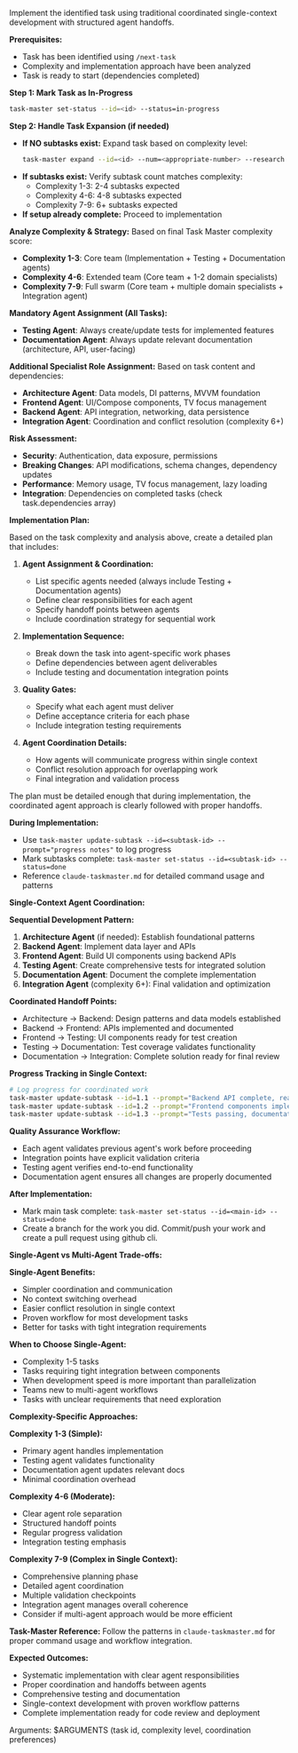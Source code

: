 Implement the identified task using traditional coordinated single-context development with structured agent handoffs.

**Prerequisites:**
- Task has been identified using `/next-task`
- Complexity and implementation approach have been analyzed
- Task is ready to start (dependencies completed)

**Step 1: Mark Task as In-Progress**
```bash
task-master set-status --id=<id> --status=in-progress
```

**Step 2: Handle Task Expansion (if needed)**
- **If NO subtasks exist:** Expand task based on complexity level:
  ```bash
  task-master expand --id=<id> --num=<appropriate-number> --research
  ```
- **If subtasks exist:** Verify subtask count matches complexity:
  - Complexity 1-3: 2-4 subtasks expected
  - Complexity 4-6: 4-8 subtasks expected  
  - Complexity 7-9: 6+ subtasks expected
- **If setup already complete:** Proceed to implementation

**Analyze Complexity & Strategy:**
Based on final Task Master complexity score:

- **Complexity 1-3**: Core team (Implementation + Testing + Documentation agents)
- **Complexity 4-6**: Extended team (Core team + 1-2 domain specialists)  
- **Complexity 7-9**: Full swarm (Core team + multiple domain specialists + Integration agent)

**Mandatory Agent Assignment (All Tasks):**
- **Testing Agent**: Always create/update tests for implemented features
- **Documentation Agent**: Always update relevant documentation (architecture, API, user-facing)

**Additional Specialist Role Assignment:**
Based on task content and dependencies:
- **Architecture Agent**: Data models, DI patterns, MVVM foundation
- **Frontend Agent**: UI/Compose components, TV focus management
- **Backend Agent**: API integration, networking, data persistence
- **Integration Agent**: Coordination and conflict resolution (complexity 6+)

**Risk Assessment:**
- **Security**: Authentication, data exposure, permissions
- **Breaking Changes**: API modifications, schema changes, dependency updates
- **Performance**: Memory usage, TV focus management, lazy loading
- **Integration**: Dependencies on completed tasks (check task.dependencies array)

**Implementation Plan:**

Based on the task complexity and analysis above, create a detailed plan that includes:

1. **Agent Assignment & Coordination:**
   - List specific agents needed (always include Testing + Documentation agents)
   - Define clear responsibilities for each agent
   - Specify handoff points between agents
   - Include coordination strategy for sequential work

2. **Implementation Sequence:**
   - Break down the task into agent-specific work phases  
   - Define dependencies between agent deliverables
   - Include testing and documentation integration points

3. **Quality Gates:**
   - Specify what each agent must deliver
   - Define acceptance criteria for each phase
   - Include integration testing requirements

4. **Agent Coordination Details:**
   - How agents will communicate progress within single context
   - Conflict resolution approach for overlapping work
   - Final integration and validation process

The plan must be detailed enough that during implementation, the coordinated agent approach is clearly followed with proper handoffs.

**During Implementation:**
- Use `task-master update-subtask --id=<subtask-id> --prompt="progress notes"` to log progress
- Mark subtasks complete: `task-master set-status --id=<subtask-id> --status=done`
- Reference `claude-taskmaster.md` for detailed command usage and patterns

**Single-Context Agent Coordination:**

**Sequential Development Pattern:**
1. **Architecture Agent** (if needed): Establish foundational patterns
2. **Backend Agent**: Implement data layer and APIs
3. **Frontend Agent**: Build UI components using backend APIs
4. **Testing Agent**: Create comprehensive tests for integrated solution
5. **Documentation Agent**: Document the complete implementation
6. **Integration Agent** (complexity 6+): Final validation and optimization

**Coordinated Handoff Points:**
- Architecture → Backend: Design patterns and data models established
- Backend → Frontend: APIs implemented and documented
- Frontend → Testing: UI components ready for test creation
- Testing → Documentation: Test coverage validates functionality
- Documentation → Integration: Complete solution ready for final review

**Progress Tracking in Single Context:**
```bash
# Log progress for coordinated work
task-master update-subtask --id=1.1 --prompt="Backend API complete, ready for frontend integration"
task-master update-subtask --id=1.2 --prompt="Frontend components implemented, needs testing"
task-master update-subtask --id=1.3 --prompt="Tests passing, documentation in progress"
```

**Quality Assurance Workflow:**
- Each agent validates previous agent's work before proceeding
- Integration points have explicit validation criteria
- Testing agent verifies end-to-end functionality
- Documentation agent ensures all changes are properly documented

**After Implementation:**
- Mark main task complete: `task-master set-status --id=<main-id> --status=done`
- Create a branch for the work you did. Commit/push your work and create a pull request using github cli.

**Single-Agent vs Multi-Agent Trade-offs:**

**Single-Agent Benefits:**
- Simpler coordination and communication
- No context switching overhead
- Easier conflict resolution in single context
- Proven workflow for most development tasks
- Better for tasks with tight integration requirements

**When to Choose Single-Agent:**
- Complexity 1-5 tasks
- Tasks requiring tight integration between components  
- When development speed is more important than parallelization
- Teams new to multi-agent workflows
- Tasks with unclear requirements that need exploration

**Complexity-Specific Approaches:**

**Complexity 1-3 (Simple):**
- Primary agent handles implementation
- Testing agent validates functionality
- Documentation agent updates relevant docs
- Minimal coordination overhead

**Complexity 4-6 (Moderate):**
- Clear agent role separation
- Structured handoff points
- Regular progress validation
- Integration testing emphasis

**Complexity 7-9 (Complex in Single Context):**
- Comprehensive planning phase
- Detailed agent coordination
- Multiple validation checkpoints
- Integration agent manages overall coherence
- Consider if multi-agent approach would be more efficient

**Task-Master Reference:**
Follow the patterns in `claude-taskmaster.md` for proper command usage and workflow integration.

**Expected Outcomes:**
- Systematic implementation with clear agent responsibilities
- Proper coordination and handoffs between agents
- Comprehensive testing and documentation
- Single-context development with proven workflow patterns
- Complete implementation ready for code review and deployment

Arguments: $ARGUMENTS (task id, complexity level, coordination preferences)